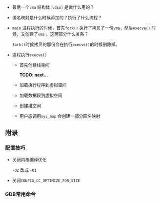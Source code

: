 

* 最后一个`vma` 结构体`[vdso]` 是做什么用的？

* 匿名映射是什么时候添加的？执行了什么流程？

  

* `main` 进程执行的时候，首先`fork()` 执行了拷贝了一份`vma`，然后`execve()` 时候，又创建了`vma` ，这两部分什么关系？

  `fork()`时候拷贝的那份会在执行`execve()`的时候删除掉。

* 进程执行`execve()`

  * 首先创建栈空间
  
    **TODO: next...**
  
  * 加载执行程序到虚拟空间
  
  * 加载数据段到虚拟空间
  
  * 创建堆空间
  
  * 用户态调用`sys_map` 会创建一部分匿名映射











## 附录

### 配置技巧

* 关闭内核编译优化

  `-O2` 改成 `-O1`

* 关闭`CONFIG_CC_OPTIMIZE_FOR_SIZE`





### GDB常用命令

